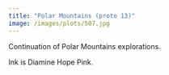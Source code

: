 ```yaml
---
title: "Polar Mountains (proto 13)"
image: /images/plots/507.jpg
---
```


Continuation of Polar Mountains explorations.

Ink is Diamine Hope Pink.
